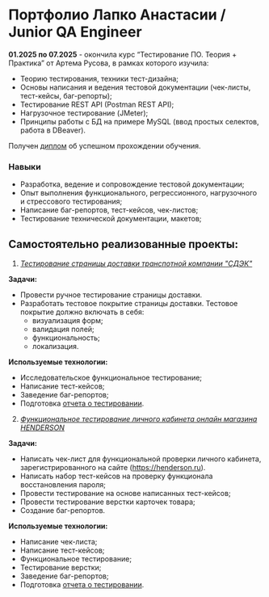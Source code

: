 <h1> Портфолио Лапко Анастасии / Junior QA Engineer</h1> 

**01.2025 по 07.2025** - окончила курс “Тестирование ПО. Теория + Практика” от Артема Русова, в рамках которого изучила:
- Теорию тестирования, техники тест-дизайна;
- Основы написания и ведения тестовой документации (чек-листы, тест-кейсы, баг-репорты);
- Тестирование REST API (Postman REST API);
- Нагрузочное тестирование (JMeter);
- Принципы работы с БД на примере MySQL (ввод простых селектов, работа в DBeaver).

Получен [диплом](https://drive.google.com/file/d/1lgijxMOSZYc6pQO34oBz7Waw-weWrHPC/view?usp=sharing) об успешном прохождении обучения. 


<h3>Навыки</h3>

- Разработка, ведение и сопровождение тестовой документации;
- Опыт выполнения функционального, регрессионного, нагрузочного и стрессового тестирования;
-  Написание баг-репортов, тест-кейсов, чек-листов;
- Тестирование технической документации, макетов; 


<h2>Самостоятельно реализованные проекты:</h2>

1. *[Тестирование страницы доставки транспотной компании "СДЭК"](https://drive.google.com/drive/folders/1mCsp7TGifml0hF0lA8FJjhV70ANVgtR8?usp=sharing)*

**Задачи:**
- Провести ручное тестирование страницы доставки.
- Разработать тестовое покрытие страницы доставки. Тестовое покрытие должно включать в себя:
    - визуализация форм;
    - валидация полей;
    - функциональность;
    - локализация.

**Используемые технологии:**
- Исследовательское функциональное тестирование;
- Написание тест-кейсов;
- Заведение баг-репортов;
- Подготовка [отчета о тестировании](https://docs.google.com/document/d/1Uw3Ac-oR8QoRJHhdM2BVNHjLusaA4bc3/edit?usp=sharing&ouid=103163356579732891668&rtpof=true&sd=true).


2. *[Функциональное тестирование личного кабинета онлайн магазина HENDERSON](https://docs.google.com/spreadsheets/d/1GKBEFvBB3f8xMBkhQkPX4UnjU_cheUlB/edit?usp=sharing&ouid=103163356579732891668&rtpof=true&sd=true)*

**Задачи:**
- Написать чек-лист для функциональной проверки личного кабинета, зарегистрированного на сайте (https://henderson.ru).
- Написать набор тест-кейсов на проверку функционала восстановления пароля;
- Провести тестирование на основе написанных тест-кейсов;
- Провести тестирование верстки карточек товара;
- Создание баг-репортов.

**Используемые технологии:**
- Написание чек-листа;
- Написание тест-кейсов;
- Функциональное тестирование;
- Тестирование верстки;
- Заведение баг-репортов;
- Подготовка [отчета о тестировании](https://docs.google.com/document/d/1MuLEYPQ2PxTCXTA2psFv_QJ-qMyyclc3/edit?usp=sharing&ouid=103163356579732891668&rtpof=true&sd=true).


